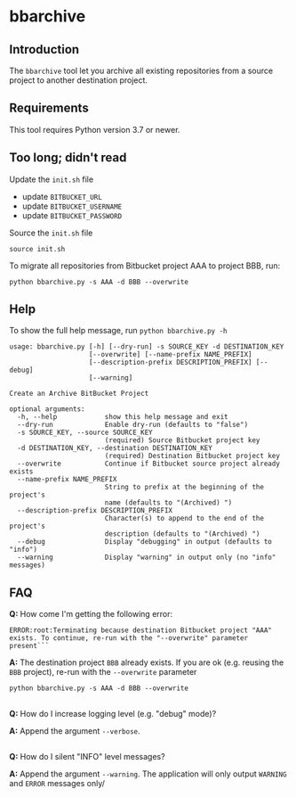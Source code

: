 # bbarchive

## Introduction
The `bbarchive` tool let you archive all existing repositories from a source project to another destination project.

## Requirements
This tool requires Python version 3.7 or newer.

## Too long; didn't read

Update the `init.sh` file
- update `BITBUCKET_URL`
- update `BITBUCKET_USERNAME`
- update `BITBUCKET_PASSWORD`

Source the `init.sh` file
```shell
source init.sh
```

To migrate all repositories from Bitbucket project AAA to project BBB, run:

```shell
python bbarchive.py -s AAA -d BBB --overwrite
```

## Help
To show the full help message, run `python bbarchive.py -h`

```shell
usage: bbarchive.py [-h] [--dry-run] -s SOURCE_KEY -d DESTINATION_KEY
                    [--overwrite] [--name-prefix NAME_PREFIX]
                    [--description-prefix DESCRIPTION_PREFIX] [--debug]
                    [--warning]

Create an Archive BitBucket Project

optional arguments:
  -h, --help            show this help message and exit
  --dry-run             Enable dry-run (defaults to "false")
  -s SOURCE_KEY, --source SOURCE_KEY
                        (required) Source Bitbucket project key
  -d DESTINATION_KEY, --destination DESTINATION_KEY
                        (required) Destination Bitbucket project key
  --overwrite           Continue if Bitbucket source project already exists
  --name-prefix NAME_PREFIX
                        String to prefix at the beginning of the project's
                        name (defaults to "(Archived) ")
  --description-prefix DESCRIPTION_PREFIX
                        Character(s) to append to the end of the project's
                        description (defaults to "(Archived) ")
  --debug               Display "debugging" in output (defaults to "info")
  --warning             Display "warning" in output only (no "info" messages)
 ```

## FAQ 

**Q:**
How come I'm getting the following error:

```
ERROR:root:Terminating because destination Bitbucket project "AAA" exists. To continue, re-run with the "--overwrite" parameter present```
```

**A:**
The destination project `BBB` already exists. If you are ok (e.g. reusing the `BBB` project), re-run with the `--overwrite` parameter

```shell
python bbarchive.py -s AAA -d BBB --overwrite
```

##
**Q:**
How do I increase logging level (e.g. "debug" mode)?

**A:**
Append the argument `--verbose`.

##
**Q:**
How do I silent "INFO" level messages?

**A:**
Append the argument `--warning`. The application will only output `WARNING` and `ERROR` messages only/


